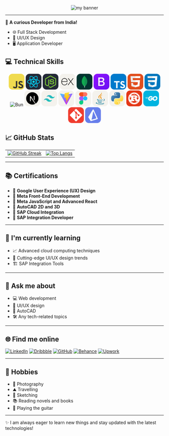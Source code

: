 <p align="center"> 
  <img width=full height="200" src="https://img.freepik.com/free-vector/development-typographic-header-presenting-content-web-pages-website-layout-composition-color-development-idea-computer-technology-flat-vector-illustration_613284-2493.jpg?w=1060&t=st=1723457081~exp=1723457681~hmac=e277b7cc08b97167b1d3c0cd2cdc6afdac557b36aca71631994782612d761d88" alt="my banner">
</p>



---

🚀 **A curious Developer from India!**  
- 🌐 Full Stack Development  
- 🎨 UI/UX Design  
- 🖥️ Application Developer  

## 💻 Technical Skills

<p align="center">
  <img src="https://raw.githubusercontent.com/tandpfun/skill-icons/65dea6c4eaca7da319e552c09f4cf5a9a8dab2c8/icons/JavaScript.svg" alt="JavaScript" title="JavaScript" height="50"/>
  <img src="https://raw.githubusercontent.com/tandpfun/skill-icons/65dea6c4eaca7da319e552c09f4cf5a9a8dab2c8/icons/React-Dark.svg" alt="React" title="React" height="50"/>
  <img src="https://raw.githubusercontent.com/tandpfun/skill-icons/65dea6c4eaca7da319e552c09f4cf5a9a8dab2c8/icons/NodeJS-Dark.svg" alt="Node.js" title="Node.js" height="50"/>
  <img src="https://raw.githubusercontent.com/tandpfun/skill-icons/65dea6c4eaca7da319e552c09f4cf5a9a8dab2c8/icons/ExpressJS-Light.svg" alt="Express" title="Express" height="50"/>
  <img src="https://raw.githubusercontent.com/tandpfun/skill-icons/65dea6c4eaca7da319e552c09f4cf5a9a8dab2c8/icons/MongoDB.svg" alt="MongoDB" title="MongoDB" height="50"/>
  <img src="https://raw.githubusercontent.com/tandpfun/skill-icons/65dea6c4eaca7da319e552c09f4cf5a9a8dab2c8/icons/Bootstrap.svg" alt="Bootsrap" title="Bootsrap" height="50"/>
  <img src="https://raw.githubusercontent.com/tandpfun/skill-icons/65dea6c4eaca7da319e552c09f4cf5a9a8dab2c8/icons/TypeScript.svg" alt="TypeScript" title="TypeScript" height="50"/>
  <img src="https://raw.githubusercontent.com/tandpfun/skill-icons/65dea6c4eaca7da319e552c09f4cf5a9a8dab2c8/icons/HTML.svg" alt="HTML5" title="HTML5" height="50"/>
  <img src="https://raw.githubusercontent.com/tandpfun/skill-icons/65dea6c4eaca7da319e552c09f4cf5a9a8dab2c8/icons/CSS.svg" alt="CSS3" title="CSS3" height="50"/>
  <img src="https://github.com/user-attachments/assets/8fbf662f-dbd5-4ca0-80a2-a4f0adb89971" alt="Bun" title="Bun" height="50"/>
  <img src="https://raw.githubusercontent.com/tandpfun/skill-icons/65dea6c4eaca7da319e552c09f4cf5a9a8dab2c8/icons/NextJS-Light.svg" alt="Next.js" title="Next.js" height="50"/>
  <img src="https://raw.githubusercontent.com/tandpfun/skill-icons/65dea6c4eaca7da319e552c09f4cf5a9a8dab2c8/icons/TailwindCSS-Light.svg" alt="Tailwind CSS" title="Tailwind CSS" height="50"/>
  <img src="https://raw.githubusercontent.com/tandpfun/skill-icons/65dea6c4eaca7da319e552c09f4cf5a9a8dab2c8/icons/Vite-Light.svg" alt="Vite.js" title="Vite.js" height="50"/>
  <img src="https://raw.githubusercontent.com/tandpfun/skill-icons/65dea6c4eaca7da319e552c09f4cf5a9a8dab2c8/icons/Figma-Light.svg" alt="Figma" title="Figma" height="50"/>
  <img src="https://raw.githubusercontent.com/tandpfun/skill-icons/65dea6c4eaca7da319e552c09f4cf5a9a8dab2c8/icons/Java-Light.svg" alt="Java" title="Java" height="50"/>
  <img src="https://raw.githubusercontent.com/tandpfun/skill-icons/65dea6c4eaca7da319e552c09f4cf5a9a8dab2c8/icons/Python-Light.svg" alt="Python" title="Python" height="50"/>
  
  <img src="https://raw.githubusercontent.com/tandpfun/skill-icons/65dea6c4eaca7da319e552c09f4cf5a9a8dab2c8/icons/Rust.svg" alt="Rust" title="Rust" height="50"/>
  <img src="https://raw.githubusercontent.com/tandpfun/skill-icons/65dea6c4eaca7da319e552c09f4cf5a9a8dab2c8/icons/GoLang.svg" alt="Go" title="Go" height="50"/>
  <img src="https://raw.githubusercontent.com/tandpfun/skill-icons/65dea6c4eaca7da319e552c09f4cf5a9a8dab2c8/icons/Git.svg" alt="Git" title="Git" height="50"/>
  <img src="https://raw.githubusercontent.com/tandpfun/skill-icons/65dea6c4eaca7da319e552c09f4cf5a9a8dab2c8/icons/Prisma.svg" alt="Prisma" title="Git" height="50"/>
</p>

## 📈 GitHub Stats

<div align="center">
<table>
  <tr>
    <td>
      <a href="https://git.io/streak-stats">
        <img src="https://streak-stats.demolab.com?user=sahiljaiswal02&border_radius=28&card_width=425&fire=EB9E09&ring=07A8EB&currStreakLabel=139703" alt="GitHub Streak">
      </a>
    </td>
    <td>
      <a href="https://github.com/sahiljaiswal02/github-readme-stats">
        <img src="https://github-readme-stats.vercel.app/api/top-langs/?username=sahiljaiswal02&layout=compact&card_width=425&border_radius=28&height=195" alt="Top Langs">
      </a>
    </td>
  </tr>
</table>
</div>

---

## 📚 Certifications
- 🏅 **Google User Experience (UX) Design**
- 🏅 **Meta Front-End Development**
- 🏅 **Meta JavaScript and Advanced React**
- 🏅 **AutoCAD 2D and 3D**
- 🏅 **SAP Cloud Integration**
- 🏅 **SAP Integration Developer**
---

## 🌱 I'm currently learning
- 📈 Advanced cloud computing techniques
- 🎨 Cutting-edge UI/UX design trends
- 🏗️ SAP Integration Tools

---

## 💬 Ask me about
- 💻 Web development
- 🎨 UI/UX design
- 🏡 AutoCAD
- 🛠️ Any tech-related topics

---

## 🌐 Find me online
[![LinkedIn](https://img.shields.io/badge/-LinkedIn-0A66C2?style=flat&logo=linkedin&logoColor=white)](https://www.linkedin.com/in/sahil-jais/)
[![Dribbble](https://img.shields.io/badge/-Dribbble-EA4C89?style=flat&logo=dribbble&logoColor=white)](https://dribbble.com/sahiljaiswal02)
[![GitHub](https://img.shields.io/badge/GitHub-100000?style=flat&logo=github&logoColor=white)](https://github.com/sahiljaiswal02)
[![Behance](https://img.shields.io/badge/Behance-0054F7?style=flat&logo=behance&logoColor=white)](https://www.behance.net/sahiljaiswal12/)
[![Upwork](https://img.shields.io/badge/UpWork-6FDA44?style=flat&logo=Upwork&logoColor=white)](https://www.upwork.com/freelancers/~01be17649ed447a7f1)

---

## 🎸 Hobbies
- 📸 Photography
- ⛰️ Travelling
- 🎨 Sketching
- 📚 Reading novels and books
- 🎸 Playing the guitar

---

✨ I am always eager to learn new things and stay updated with the latest technologies!

